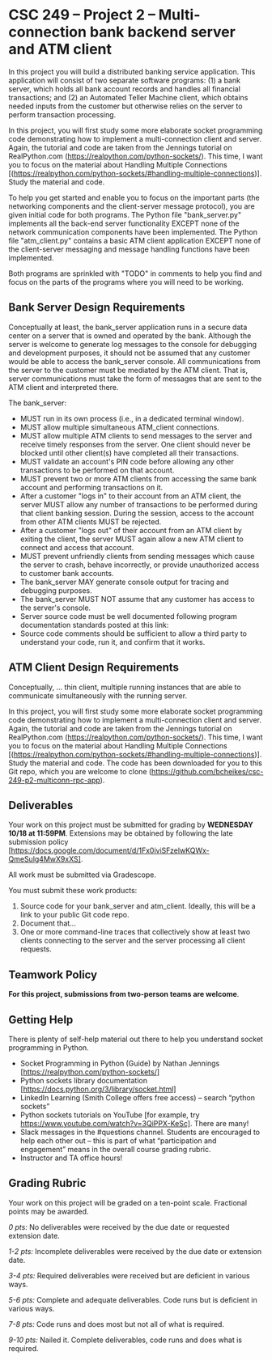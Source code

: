 # CSC 249 – Project 2 – Multi-connection bank backend server and ATM client

In this project you will build a distributed banking service application. This application will consist of two separate software programs: (1) a bank server, which holds all bank account records and handles all financial transactions; and (2) an Automated Teller Machine client, which obtains needed inputs from the customer but otherwise relies on the server to perform transaction processing.

In this project, you will first study some more elaborate socket programming code demonstrating how to implement a multi-connection client and server. Again, the tutorial and code are taken from the Jennings tutorial on RealPython.com (https://realpython.com/python-sockets/). This time, I want you to focus on the material about Handling Multiple Connections [(https://realpython.com/python-sockets/#handling-multiple-connections)]. Study the material and code.




To help you get started and enable you to focus on the important parts (the networking components and the client-server message protocol), you are given initial code for both programs. The Python file "bank_server.py" implements all the back-end server functionality EXCEPT none of the network communication components have been implemented. The Python file "atm_client.py" contains a basic ATM client application EXCEPT none of the client-server messaging and message handling functions have been implemented.

Both programs are sprinkled with "TODO" in comments to help you find and focus on the parts of the programs where you will need to be working.

## Bank Server Design Requirements

Conceptually at least, the bank_server application runs in a secure data center on a server that is owned and operated by the bank. Although the server is welcome to generate log messages to the console for debugging and development purposes, it should not be assumed that any customer would be able to access the bank_server console. All communications from the server to the customer must be mediated by the ATM client. That is, server communications must take the form of messages that are sent to the ATM client and interpreted there.

The bank_server:

* MUST run in its own process (i.e., in a dedicated terminal window).
* MUST allow multiple simultaneous ATM_client connections.
* MUST allow multiple ATM clients to send messages to the server and receive timely responses from the server. One client should never be blocked until other client(s) have completed all their transactions.
* MUST validate an account's PIN code before allowing any other transactions to be performed on that account.
* MUST prevent two or more ATM clients from accessing the same bank account and performing transactions on it.
* After a customer "logs in" to their account from an ATM client, the server MUST allow any number of transactions to be performed during that client banking session. During the session, access to the account from other ATM clients MUST be rejected.
* After a customer "logs out" of their account from an ATM client by exiting the client, the server MUST again allow a new ATM client to connect and access that account.
* MUST prevent unfriendly clients from sending messages which cause the server to crash, behave incorrectly, or provide unauthorized access to customer bank accounts.
* The bank_server MAY generate console output for tracing and debugging purposes.
* The bank_server MUST NOT assume that any customer has access to the server's console.
* Server source code must be well documented following program documentation standards posted at this link:
* Source code comments should be sufficient to allow a third party to understand your code, run it, and confirm that it works.

## ATM Client Design Requirements

Conceptually, ... thin client, multiple running instances that are able to communicate simultaneously with the running server.

In this project, you will first study some more elaborate socket programming code demonstrating how to implement a multi-connection client and server. Again, the tutorial and code are taken from the Jennings tutorial on RealPython.com (https://realpython.com/python-sockets/). This time, I want you to focus on the material about Handling Multiple Connections [(https://realpython.com/python-sockets/#handling-multiple-connections)]. Study the material and code. The code has been downloaded for you to this Git repo, which you are welcome to clone (https://github.com/bcheikes/csc-249-p2-multiconn-rpc-app).

## Deliverables

Your work on this project must be submitted for grading by **WEDNESDAY 10/18 at 11:59PM**. Extensions may be obtained by following the late submission policy [https://docs.google.com/document/d/1Fx0iviSFzelwKQWx-QmeSulg4MwX9xXS].

All work must be submitted via Gradescope.

You must submit these work products:

1. Source code for your bank_server and atm_client. Ideally, this will be a link to your public Git code repo.
2. Document that...
3. One or more command-line traces that collectively show at least two clients connecting to the server and the server processing all client requests. 

## Teamwork Policy

**For this project, submissions from two-person teams are welcome**.

## Getting Help

There is plenty of self-help material out there to help you understand socket programming in Python. 

* Socket Programming in Python (Guide) by Nathan Jennings [https://realpython.com/python-sockets/]
* Python sockets library documentation [https://docs.python.org/3/library/socket.html]
* LinkedIn Learning (Smith College offers free access) – search “python sockets”
* Python sockets tutorials on YouTube [for example, try https://www.youtube.com/watch?v=3QiPPX-KeSc]. There are many!
* Slack messages in the #questions channel. Students are encouraged to help each other out – this is part of what “participation and engagement” means in the overall course grading rubric.
* Instructor and TA office hours!

## Grading Rubric

Your work on this project will be graded on a ten-point scale. Fractional points may be awarded.

_0 pts:_ No deliverables were received by the due date or requested extension date.

_1-2 pts:_ Incomplete deliverables were received by the due date or extension date.

_3-4 pts:_ Required deliverables were received but are deficient in various ways.

_5-6 pts:_ Complete and adequate deliverables. Code runs but is deficient in various ways.

_7-8 pts:_ Code runs and does most but not all of what is required.

_9-10 pts:_ Nailed it. Complete deliverables, code runs and does what is required.

